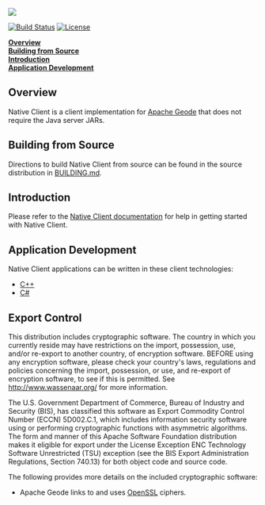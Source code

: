 [<img src="https://geode.apache.org/img/apache_geode_logo.png" align="center"/>](http://geode.apache.org)

[![Build Status](https://travis-ci.org/apache/geode-native.svg?branch=develop)](https://travis-ci.org/apache/geode-native) [![License](https://img.shields.io/badge/License-Apache%202.0-blue.svg)](https://www.apache.org/licenses/LICENSE-2.0) 

**[Overview](#overview)**  
**[Building from Source](#building)**  
**[Introduction](#started)**  
**[Application Development](#development)**  

## <a name="overview"></a>Overview

Native Client is a client implementation for [Apache Geode](http://geode.apache.org/) that does not require the Java server JARs.

## <a name="building"></a>Building from Source

Directions to build Native Client from source can be found in the source distribution in [BUILDING.md](BUILDING.md).

## <a name="started"></a>Introduction
Please refer to the [Native Client documentation](http://gemfire-native.docs.pivotal.io/gemfire/introduction/native-client-intro.html) for help in getting started with Native Client.

## <a name="development"></a>Application Development

Native Client applications can be written in these client technologies:

* [C++](https://isocpp.org)
* [C#](https://msdn.microsoft.com/en-us/library/ms228593.aspx)

## Export Control

This distribution includes cryptographic software.
The country in which you currently reside may have restrictions
on the import, possession, use, and/or re-export to another country,
of encryption software. BEFORE using any encryption software,
please check your country's laws, regulations and policies
concerning the import, possession, or use, and re-export of
encryption software, to see if this is permitted.
See <http://www.wassenaar.org/> for more information.

The U.S. Government Department of Commerce, Bureau of Industry and Security (BIS),
has classified this software as Export Commodity Control Number (ECCN) 5D002.C.1,
which includes information security software using or performing
cryptographic functions with asymmetric algorithms.
The form and manner of this Apache Software Foundation distribution makes
it eligible for export under the License Exception
ENC Technology Software Unrestricted (TSU) exception
(see the BIS Export Administration Regulations, Section 740.13)
for both object code and source code.

The following provides more details on the included cryptographic software:

* Apache Geode links to and uses [OpenSSL](https://www.openssl.org/) ciphers.

